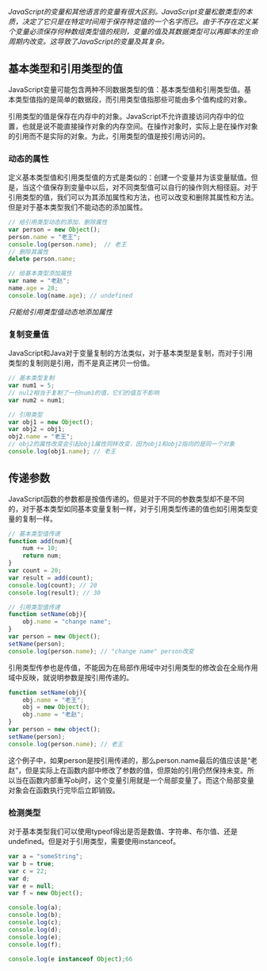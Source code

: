 *JavaScript的变量和其他语言的变量有很大区别。JavaScript变量松散类型的本质，决定了它只是在特定时间用于保存特定值的一个名字而已。由于不存在定义某个变量必须保存何种数组类型值的规则，变量的值及其数据类型可以再脚本的生命周期内改变。这导致了JavaScript的变量及其复杂。*

## 基本类型和引用类型的值

JavaScript变量可能包含两种不同数据类型的值：基本类型值和引用类型值。基本类型值指的是简单的数据段，而引用类型值指那些可能由多个值构成的对象。

引用类型的值是保存在内存中的对象。JavaScript不允许直接访问内存中的位置，也就是说不能直接操作对象的内存空间。在操作对象时，实际上是在操作对象的引用而不是实际的对象。为此，引用类型的值是按引用访问的。

### 动态的属性
定义基本类型值和引用类型值的方式是类似的：创建一个变量并为该变量赋值。但是，当这个值保存到变量中以后，对不同类型值可以自行的操作则大相径庭。对于引用类型的值，我们可以为其添加属性和方法，也可以改变和删除其属性和方法。但是对于基本类型我们不能动态的添加属性。

```JavaScript
// 给引用类型动态的添加、删除属性
var person = new Object();
person.name = "老王";
console.log(person.name);  // 老王
// 删除其属性
delete person.name;

// 给基本类型添加属性
var name = "老赵";
name.age = 28;
console.log(name.age); // undefined
```
*只能给引用类型值动态地添加属性*

### 复制变量值
JavaScript和Java对于变量复制的方法类似，对于基本类型是复制，而对于引用类型的复制则是引用，而不是真正拷贝一份值。
```JavaScript
// 基本类型复制
var num1 = 5;
// nul2相当于复制了一份num1的值，它们的值互不影响
var num2 = num1;

// 引用类型
var obj1 = new Object();
var obj2 = obj1;
obj2.name = "老王";
// obj2的属性改变会引起obj1属性同样改变，因为obj1和obj2指向的是同一个对象
console.log(obj1.name); // 老王
```

## 传递参数
JavaScript函数的参数都是按值传递的。但是对于不同的参数类型却不是不同的，对于基本类型如同基本变量复制一样，对于引用类型传递的值也如引用类型变量的复制一样。
```JavaScript
// 基本类型值传递
function add(num){
    num += 10;
    return num;
}
var count = 20;
var result = add(count);
console.log(count); // 20
console.log(result); // 30

// 引用类型值传递
function setName(obj){
    obj.name = "change name";
}
var person = new Object();
setName(person);
console.log(person.name); // "change name" person改变
```
引用类型传参也是传值，不能因为在局部作用域中对引用类型的修改会在全局作用域中反映，就说明参数是按引用传递的。
```JavaScript
function setName(obj){
    obj.name = "老王";
    obj = new Object();
    obj.name = "老赵";
}
var person = new object();
setName(person);
console.log(person.name); // 老王
```
这个例子中，如果person是按引用传递的，那么person.name最后的值应该是“老赵”，但是实际上在函数内部中修改了参数的值，但原始的引用仍然保持未变。所以当在函数内部重写obj时，这个变量引用就是一个局部变量了。而这个局部变量对象会在函数执行完毕后立即销毁。

### 检测类型
对于基本类型我们可以使用typeof得出是否是数值、字符串、布尔值、还是undefined。但是对于引用类型，需要使用instanceof。
```JavaScript
var a = "someString";
var b = true;
var c = 22;
var d;
var e = null;
var f = new Object();

console.log(a);
console.log(b);
console.log(c);
console.log(d);
console.log(e);
console.log(f);

console.log(e instanceof Object);66
```